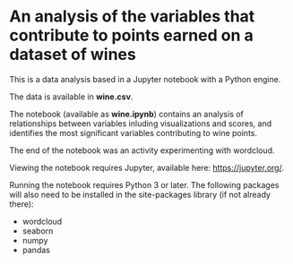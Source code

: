 # An analysis of the variables that contribute to points earned on a dataset of wines

This is a data analysis based in a Jupyter notebook with a Python engine. 

The data is available in **wine.csv**.

The notebook (available as **wine.ipynb**) contains an analysis of relationships between variables inluding visualizations and scores, and identifies the most significant variables contributing to wine points.

The end of the notebook was an activity experimenting with wordcloud.

Viewing the notebook requires Jupyter, available here: https://jupyter.org/.

Running the notebook requires Python 3 or later. The following packages will also need to be installed in the site-packages library (if not already there):
- wordcloud
- seaborn
- numpy
- pandas
